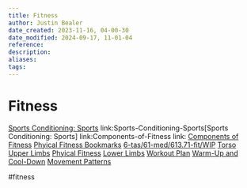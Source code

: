 ```yaml
---
title: Fitness
author: Justin Bealer
date_created: 2023-11-16, 04-00-30
date_modified: 2024-09-17, 11-01-04
reference: 
description: 
aliases: 
tags: 
---
```

# Fitness

[Sports Conditioning: Sports](Sports-Conditioning-Sports.md)
link:Sports-Conditioning-Sports[Sports Conditioning: Sports]
link:Components-of-Fitness
link:
[Components of Fitness](Components-of-Fitness.md)
[Phyical Fitness Bookmarks](Phyical-Fitness-Bookmarks.md)
[6-tas/61-med/613.71-fit/WIP](6-tas/61-med/613.71-fit/WIP.md)
[Torso](Torso.md)
[Upper Limbs](Upper-Limbs.md)
[Phyical Fitness](Phyical-Fitness.md)
[Lower Limbs](Lower-Limbs.md)
[Workout Plan](Workout-Plan.md)
[Warm-Up and Cool-Down](Warm-Up-and-Cool-Down.md)
[Movement Patterns](Movement-Patterns.md)

  #fitness
